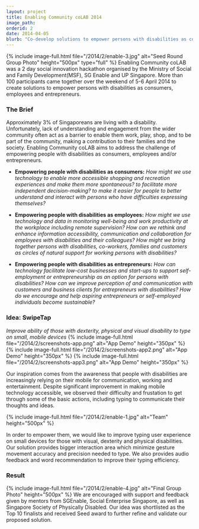 ```yaml
---
layout: project
title: Enabling Community coLAB 2014
image_path: 
orderid: 2
date: 2014-04-05
blurb: "Co-develop solutions to empower persons with disabilities as consumers, employees and entrepreneurs."
---
```

{% include image-full.html file="/2014/2/enable-3.jpg" alt="Seed Round Group Photo" height="500px" type="full" %}
Enabling Community coLAB was a 2 day social innovation hackathon organised by the Ministry of Social and Family Development(MSF), SG Enable and UP Singapore. More than 100 participants came together over the weekend of 5-6 April 2014 to create solutions to empower persons with disabilities as consumers, employees and entrepreneurs. 
<!--more-->
### The Brief
Approximately 3% of Singaporeans are living with a disability. Unfortunately, lack of understanding and engagement from the wider community often act as a barrier to enable them work, play, shop, and to be part of the community, making a contribution to their families and the society. Enabling Community coLAB aims to address the challenge of empowering people with disabilities as consumers, employees and/or entrepreneurs. 

  * **Empowering people with disabilities as consumers:** *How might we use technology to enable more accessible shopping and recreation experiences and make them more spontaneous? to facilitate more independent decision-making? to make it easier for people to better understand and interact with persons who have difficulties expressing themselves?* 

  * **Empowering people with disabilities as employees:** *How might we use technology and data in monitoring well-being and work productivity at the workplace including remote supervision? How can we rethink and enhance information accessibility, communication and collaboration for employees with disabilities and their colleagues? How might we bring together persons with disabilities, co-workers, families and customers as circles of natural support for working persons with disabilities?* 

  * **Empowering people with disabilities as entrepreneurs:** *How can technology facilitate low-cost businesses and start-ups to support self-employment or entrepreneurship as an option for persons with disabilities? How can we improve perception of and communication with customers and business clients for entrepreneurs with disabilities? How do we encourage and help aspiring entrepreneurs or self-employed individuals become sustainable?* 

### Idea: SwipeTap
*Improve ability of those with dexterity, physical and visual disability to type on small, mobile devices*
{% include image-full.html file="/2014/2/screenshots-app.png" alt="App Demo" height="350px" %}
{% include image-full.html file="/2014/2/screenshots-app2.png" alt="App Demo" height="350px" %}
{% include image-full.html file="/2014/2/screenshots-app3.png" alt="App Demo" height="350px" %}

Our inspiration comes from the awareness that people with disabilities are increasingly relying on their mobile for communication, working and entertainment. Despite significant improvement in making mobile technology accessible, we observed their difficulty and frustation to get through some of the basic actions, including typing to communicate their thoughts and ideas.

{% include image-full.html file="/2014/2/enable-1.jpg" alt="Team" height="500px"  %}

In order to empower them, we would like to improve typing user experience on small devices for those with visual, dexterity and physical disabilities. Our solution provides bigger interaction area which minimize gesture movement accuracy and precision needed to type. We also provides audio feedback and word recommendation to improve their typing efficiency. 

### Result
{% include image-full.html file="/2014/2/enable-4.jpg" alt="Final Group Photo" height="500px"  %}
We are encouraged with support and feedback given by mentors from SGEnable, Social Enterprise Singapore, as well as Singapore Society of Physically Disabled. Our idea was shortlisted as the Top 10 finalists and received Seed award to further refine and validate our proposed solution.
